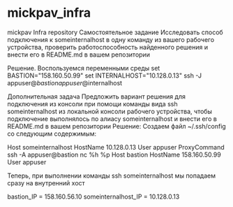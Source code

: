 # mickpav_infra
mickpav Infra repository
Самостоятельное задание
Исследовать способ подключения к someinternalhost в одну команду из вашего рабочего устройства, проверить работоспособность найденного решения и внести его в README.md в вашем репозитории

Решение.
Воспользуемся переменными среды
set BASTION="158.160.50.99"
set INTERNALHOST="10.128.0.13"
ssh -J appuser@$bastion appuser@$internalhost

Дополнительная задача
Предложить вариант решения для подключения из консоли при помощи команды вида ssh someinternalhost из локальной консоли рабочего устройства,
чтобы подключение выполнялось по алиасу someinternalhost и внести его в README.md в вашем репозитории
Решение:
Создаем файл ~/.ssh/config со следующим содержимым:

Host someinternalhost
HostName 10.128.0.13
User appuser
ProxyCommand ssh -A appuser@bastion nc %h %p
Host bastion
HostName 158.160.50.99
User appuser


Теперь, при выполнении команды ssh someinternalhost мы попадаем сразу на внутренний хост


bastion_IP = 158.160.56.10
someinternalhost_IP = 10.128.0.13


